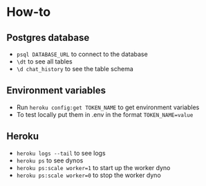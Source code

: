 # How-to

## Postgres database

- `psql DATABASE_URL` to connect to the database
- `\dt` to see all tables
- `\d chat_history` to see the table schema

## Environment variables

- Run `heroku config:get TOKEN_NAME` to get environment variables
- To test locally put them in .env in the format `TOKEN_NAME=value`

## Heroku

- `heroku logs --tail` to see logs
- `heroku ps` to see dynos
- `heroku ps:scale worker=1` to start up the worker dyno
- `heroku ps:scale worker=0` to stop the worker dyno
